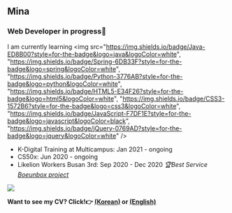 ## Mina

### Web Developer in progress💪
I am currently learning <img src="https://img.shields.io/badge/Java-ED8B00?style=for-the-badge&logo=java&logoColor=white", "https://img.shields.io/badge/Spring-6DB33F?style=for-the-badge&logo=spring&logoColor=white", "https://img.shields.io/badge/Python-3776AB?style=for-the-badge&logo=python&logoColor=white", "https://img.shields.io/badge/HTML5-E34F26?style=for-the-badge&logo=html5&logoColor=white", "https://img.shields.io/badge/CSS3-1572B6?style=for-the-badge&logo=css3&logoColor=white", "https://img.shields.io/badge/JavaScript-F7DF1E?style=for-the-badge&logo=javascript&logoColor=black", "https://img.shields.io/badge/jQuery-0769AD?style=for-the-badge&logo=jquery&logoColor=white" />
- K-Digital Training at Multicampus: Jan 2021 - ongoing
- CS50x: Jun 2020 - ongoing
- Likelion Workers Busan 3rd: Sep 2020 - Dec 2020 *🏆Best Service <a href="https://github.com/boeunbox/bbteam">Boeunbox project</a>*

<img src="https://github-readme-stats.vercel.app/api?username=minami-cs&theme=dracula&show_icons=true&hide=stars,issues" />

<b>Want to see my CV? Click!👉 <a href="https://www.notion.so/Minah-Jung-Front-end-Developer-4eef10fd63074d3ea646b01b00c7f81c">(Korean)</a> or <a href="https://www.linkedin.com/in/minah-jung-62b631154/">(English)</a><b>
